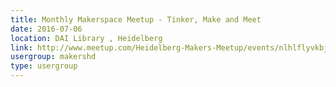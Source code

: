 ```yaml
---
title: Monthly Makerspace Meetup - Tinker, Make and Meet
date: 2016-07-06
location: DAI Library , Heidelberg
link: http://www.meetup.com/Heidelberg-Makers-Meetup/events/nlhlflyvkbjb/
usergroup: makershd
type: usergroup
---
```

